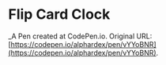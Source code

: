 # Flip Card Clock
 _A Pen created at CodePen.io. Original URL: [https://codepen.io/alphardex/pen/vYYoBNR](https://codepen.io/alphardex/pen/vYYoBNR).

 